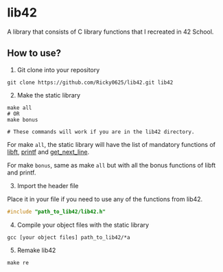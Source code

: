 # lib42

A library that consists of C library functions that I recreated in 42 School.

## How to use?

1. Git clone into your repository

```shell
git clone https://github.com/Ricky0625/lib42.git lib42
```

2. Make the static library

```shell
make all
# OR
make bonus

# These commands will work if you are in the lib42 directory.
```

For make `all`, the static library will have the list of mandatory functions of [libft](https://github.com/Ricky0625/libft), [printf](https://github.com/Ricky0625/ft_printf) and [get_next_line](https://github.com/Ricky0625/get_next_line).

For make `bonus`, same as make `all` but with all the bonus functions of libft and printf.

3. Import the header file

Place it in your file if you need to use any of the functions from lib42.

```c
#include "path_to_lib42/lib42.h"
```

4. Compile your object files with the static library

```shell
gcc [your object files] path_to_lib42/*a
```

5. Remake lib42

```shell
make re
```
